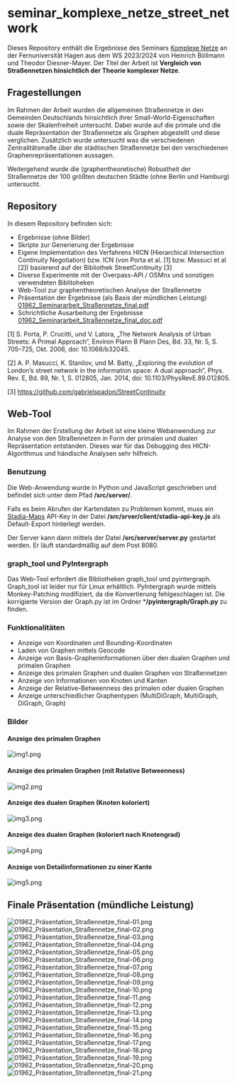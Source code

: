# seminar_komplexe_netze_street_network

Dieses Repository enthält die Ergebnisse des Seminars [Komplexe Netze](https://www.fernuni-hagen.de/mi/studium/module/mskne.shtml?sg=mscinf) an der Fernuniversität Hagen aus dem WS 2023/2024 von Heinrich Böllmann und Theodor Diesner-Mayer. Der Titel der Arbeit ist **Vergleich von
Straßennetzen
hinsichtlich der
Theorie komplexer
Netze**.

## Fragestellungen

Im Rahmen der Arbeit wurden die allgemeinen Straßennetze in den Gemeinden Deutschlands hinsichtlich ihrer Small-World-Eigenschaften sowie der Skalenfreiheit untersucht. Dabei wurde auf die primale und die duale Repräsentation der Straßennetze als Graphen abgestellt und diese verglichen. Zusätzlich wurde untersucht was die verschiedenen Zentralitätsmaße über die städtischen Straßennetze bei den verschiedenen Graphenrepräsentationen aussagen.

Weitergehend wurde die (graphentheoretische) Robustheit der Straßennetze der 100 größten deutschen Städte (ohne Berlin und Hamburg) untersucht.

## Repository
In diesem Repository befinden sich:
 - Ergebnisse (ohne Bilder)
 - Skripte zur Generierung der Ergebnisse
 - Eigene Implementation des Verfahrens HICN (Hierarchical Intersection
Continuity Negotiation) bzw. ICN (von Porta et al. [1] bzw. Massuci et al [2]) basierend auf der Bibliothek StreetContinuity [3]
 - Diverse Experimente mit der Overpass-API / OSMnx und sonstigen verwendeten Biblitoheken
 - Web-Tool zur graphentheoretischen Analyse der Straßennetze
 - Präsentation der Ergebnisse (als Basis der mündlichen Leistung) [01962_Seminararbeit_Straßennetze_final.pdf](01962_Seminararbeit_Stra%C3%9Fennetze_final.pdf)
 - Schrichtliche Ausarbeitung der Ergebnisse [01962_Seminararbeit_Straßennetze_final_doc.pdf](01962_Seminararbeit_Stra%C3%9Fennetze_final_doc.pdf)


[1] S. Porta, P. Crucitti, und V. Latora, „The Network Analysis of Urban Streets: A Primal Approach“,
Environ Plann B Plann Des, Bd. 33, Nr. 5, S. 705–725, Okt. 2006, doi: 10.1068/b32045.

[2] A. P. Masucci, K. Stanilov, und M. Batty, „Exploring the evolution of London’s street network in
the information space: A dual approach“, Phys. Rev. E, Bd. 89, Nr. 1, S. 012805, Jan. 2014, doi:
10.1103/PhysRevE.89.012805.
 
[3] https://github.com/gabrielspadon/StreetContinuity

## Web-Tool
Im Rahmen der Erstellung der Arbeit ist eine kleine Webanwendung zur Analyse von den Straßennetzen in Form der primalen und dualen Repräsentation entstanden. Dieses war für das Debugging des HICN-Algorithmus und händische Analysen sehr hilfreich.

### Benutzung
Die Web-Anwendung wurde in Python und JavaScript geschrieben und befindet sich unter dem Pfad **/src/server/**.

Falls es beim Abrufen der Kartendaten zu Problemen kommt, muss ein [Stadia-Maps](https://stadiamaps.com) API-Key in der Datei **/src/srver/client/stadia-api-key.js** als Default-Export hinterlegt werden. 

Der Server kann dann mittels der Datei **/src/server/server.py** gestartet werden. Er läuft standardmäßig auf dem Post 8080.

### graph_tool und PyIntergraph
Das Web-Tool erfordert die Bibliotheken graph_tool und pyintergraph. Graph_tool ist leider nur für Linux erhältlich. PyIntergraph wurde mittels Monkey-Patching modifiziert, da die Konvertierung fehlgeschlagen ist. Die korrigierte Version der Graph.py ist im Ordner ***/pyintergraph/Graph.py** zu finden.

### Funktionalitäten
 
 - Anzeige von Koordinaten und Bounding-Koordinaten
 - Laden von Graphen mittels Geocode
 - Anzeige von Basis-Grapheninformationen über den dualen Graphen und primalen Graphen
 - Anzeige des primalen Graphen und dualen Graphen von Straßennetzen
 - Anzeige von Informationen von Knoten und Kanten
 - Anzeige der Relative-Betweenness des primalen oder dualen Graphen
 - Anzeige unterschiedlicher Graphentypen (MultiDiGraph, MultiGraph, DiGraph, Graph)

### Bilder

#### Anzeige des primalen Graphen

![img1.png](docs/img1.png)

#### Anzeige des primalen Graphen (mit Relative Betweenness)
![img2.png](docs/img2.png)

#### Anzeige des dualen Graphen (Knoten koloriert)
![img3.png](docs/img3.png)

#### Anzeige des dualen Graphen (koloriert nach Knotengrad)
![img4.png](docs/img4.png)

#### Anzeige von Detailinformationen zu einer Kante
![img5.png](docs/img5.png)

## Finale Präsentation (mündliche Leistung)

![01962_Präsentation_Straßennetze_final-01.png](docs%2F01962_Pr%C3%A4sentation_Stra%C3%9Fennetze_final-01.png)
![01962_Präsentation_Straßennetze_final-02.png](docs%2F01962_Pr%C3%A4sentation_Stra%C3%9Fennetze_final-02.png)
![01962_Präsentation_Straßennetze_final-03.png](docs%2F01962_Pr%C3%A4sentation_Stra%C3%9Fennetze_final-03.png)
![01962_Präsentation_Straßennetze_final-04.png](docs%2F01962_Pr%C3%A4sentation_Stra%C3%9Fennetze_final-04.png)
![01962_Präsentation_Straßennetze_final-05.png](docs%2F01962_Pr%C3%A4sentation_Stra%C3%9Fennetze_final-05.png)
![01962_Präsentation_Straßennetze_final-06.png](docs%2F01962_Pr%C3%A4sentation_Stra%C3%9Fennetze_final-06.png)
![01962_Präsentation_Straßennetze_final-07.png](docs%2F01962_Pr%C3%A4sentation_Stra%C3%9Fennetze_final-07.png)
![01962_Präsentation_Straßennetze_final-08.png](docs%2F01962_Pr%C3%A4sentation_Stra%C3%9Fennetze_final-08.png)
![01962_Präsentation_Straßennetze_final-09.png](docs%2F01962_Pr%C3%A4sentation_Stra%C3%9Fennetze_final-09.png)
![01962_Präsentation_Straßennetze_final-10.png](docs%2F01962_Pr%C3%A4sentation_Stra%C3%9Fennetze_final-10.png)
![01962_Präsentation_Straßennetze_final-11.png](docs%2F01962_Pr%C3%A4sentation_Stra%C3%9Fennetze_final-11.png)
![01962_Präsentation_Straßennetze_final-12.png](docs%2F01962_Pr%C3%A4sentation_Stra%C3%9Fennetze_final-12.png)
![01962_Präsentation_Straßennetze_final-13.png](docs%2F01962_Pr%C3%A4sentation_Stra%C3%9Fennetze_final-13.png)
![01962_Präsentation_Straßennetze_final-14.png](docs%2F01962_Pr%C3%A4sentation_Stra%C3%9Fennetze_final-14.png)
![01962_Präsentation_Straßennetze_final-15.png](docs%2F01962_Pr%C3%A4sentation_Stra%C3%9Fennetze_final-15.png)
![01962_Präsentation_Straßennetze_final-16.png](docs%2F01962_Pr%C3%A4sentation_Stra%C3%9Fennetze_final-16.png)
![01962_Präsentation_Straßennetze_final-17.png](docs%2F01962_Pr%C3%A4sentation_Stra%C3%9Fennetze_final-17.png)
![01962_Präsentation_Straßennetze_final-18.png](docs%2F01962_Pr%C3%A4sentation_Stra%C3%9Fennetze_final-18.png)
![01962_Präsentation_Straßennetze_final-19.png](docs%2F01962_Pr%C3%A4sentation_Stra%C3%9Fennetze_final-19.png)
![01962_Präsentation_Straßennetze_final-20.png](docs%2F01962_Pr%C3%A4sentation_Stra%C3%9Fennetze_final-20.png)
![01962_Präsentation_Straßennetze_final-21.png](docs%2F01962_Pr%C3%A4sentation_Stra%C3%9Fennetze_final-21.png)